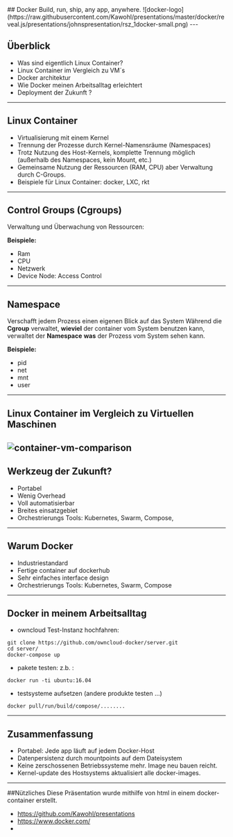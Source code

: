 <section data-state="no-title-footer">
## Docker  
Build, run, ship,  any app,  anywhere. ![docker-logo](https://raw.githubusercontent.com/Kawohl/presentations/master/docker/reveal.js/presentations/johnspresentation/rsz_1docker-small.png)
---

## Überblick

* Was sind eigentlich Linux Container?
* Linux Container im Vergleich zu VM´s
* Docker architektur
* Wie Docker meinen Arbeitsalltag erleichtert
* Deployment der Zukunft ?
---

## Linux Container 

* Virtualisierung mit einem Kernel
* Trennung der Prozesse durch Kernel-Namensräume (Namespaces) 
* Trotz Nutzung des Host-Kernels, komplette Trennung möglich (außerhalb des Namespaces, kein Mount, etc.)
* Gemeinsame Nutzung der Ressourcen (RAM, CPU) aber Verwaltung durch C-Groups.
* Beispiele für Linux Container: docker, LXC, rkt 
---

## Control Groups (Cgroups)

Verwaltung und Überwachung von Ressourcen:

**Beispiele:**
* Ram
* CPU
* Netzwerk
* Device Node: Access Control
---

## Namespace
Verschafft jedem Prozess einen eigenen Blick auf das System
Während die **Cgroup** verwaltet, **wieviel** der container vom System benutzen kann, verwaltet der **Namespace** **__was__** der Prozess vom System sehen kann.

**Beispiele:**
* pid 
* net
* mnt
* user 

---

## Linux Container im Vergleich zu Virtuellen Maschinen 
![container-vm-comparison](https://cloud.githubusercontent.com/assets/12275313/23125280/3fcb2ab0-f771-11e6-9d13-e2dd6fb55e0f.png)
---

## Werkzeug der Zukunft?
* Portabel
* Wenig Overhead
* Voll automatisierbar
* Breites einsatzgebiet
* Orchestrierungs Tools: Kubernetes, Swarm, Compose, 
---

## Warum Docker
* Industriestandard 
* Fertige container auf dockerhub
* Sehr einfaches interface design
* Orchestrierungs Tools: Kubernetes, Swarm, Compose
---

## Docker in meinem Arbeitsalltag

* owncloud Test-Instanz hochfahren: 
```
git clone https://github.com/owncloud-docker/server.git
cd server/
docker-compose up 
```

* pakete testen: z.b. : 
```
docker run -ti ubuntu:16.04
```
* testsysteme aufsetzen (andere produkte testen ...)
```
docker pull/run/build/compose/........
```

---

## Zusammenfassung

* Portabel: Jede app läuft auf jedem Docker-Host
* Datenpersistenz durch mountpoints auf dem Dateisystem
* Keine zerschossenen Betriebssysteme mehr. Image neu bauen reicht. 
* Kernel-update des Hostsystems aktualisiert alle docker-images.

---

##Nützliches
Diese Präsentation wurde mithilfe von html in einem docker-container erstellt.
 
* https://github.com/Kawohl/presentations
* https://www.docker.com/
* 